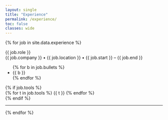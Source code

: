 ```yaml
---
layout: single
title: "Experience"
permalink: /experience/
toc: false
classes: wide
---
```


{% for job in site.data.experience %}
<div class="exp-item" id="{{ job.slug | default: job.company | slugify }}">
  <div class="exp-role">{{ job.role }}</div>
  <div class="exp-meta">{{ job.company }} • {{ job.location }} • {{ job.start }} – {{ job.end }}</div>
  <ul class="compact-list">
    {% for b in job.bullets %}
    <li>{{ b }}</li>
    {% endfor %}
  </ul>
  {% if job.tools %}
  <div class="badges">
    {% for t in job.tools %}
    <span>{{ t }}</span>
    {% endfor %}
  </div>
  {% endif %}
</div>
<hr/>
{% endfor %}

